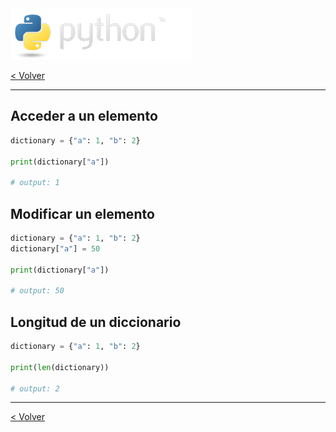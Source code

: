 <img src="../assets/img/python-logo.png" />

[< Volver](./data_types.md)

---

## Acceder a un elemento

```python
dictionary = {"a": 1, "b": 2}

print(dictionary["a"])

# output: 1
```

## Modificar un elemento

```python
dictionary = {"a": 1, "b": 2}
dictionary["a"] = 50

print(dictionary["a"])

# output: 50
```

## Longitud de un diccionario

```python
dictionary = {"a": 1, "b": 2}

print(len(dictionary))

# output: 2
```

---

[< Volver](./data_types.md)
